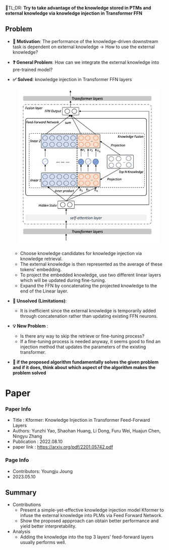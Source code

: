 📌TL;DR: **Try to take advantage of the knowledge stored in PTMs and external knowledge via knowledge injection in Transformer FFN**



## Problem 
* **👀 Motivation**: The performance of the knowledge-driven downstream task is dependent on external knowledge → How to use the external knowledge?

* **❓ General Problem**: How can we integrate the external knowledge into pre-trained model?

* **✅ Solved**: knowledge injection in Transformer FFN layers
  <p align="center"><img src="../../figures/2022_Kformer_1.png" width="450" height="500">

  - Choose knowledge candidates for knowledge injection via knowledge retrieval.
  - The external knowledge is then represented as the average of these tokens' embedding.
  - To project the embedded knowledge, use two different linear layers which will be updated during fine-tuning.
  - Expand the FFN by concatenating the projected knowledge to the end of the Linear layer.

* **🤔 Unsolved (Limitations)**:
  - It is inefficient since the external knowledge is temporarily added through concatenation rather than updating existing FFN neurons.

* **💡 New Problem** :
  - Is there any way to skip the retrieve or fine-tuning process?
  - If a fine-tuning process is needed anyway, it seems good to find an injection method that updates the parameters of the existing transformer.

* **🌹 if the proposed algorithm fundamentally solves the given problem and if it does, think about which aspect of the algorithm makes the problem solved**

# Paper

### Paper Info 
* Title : Kformer: Knowledge Injection in Transformer Feed-Forward Layers
* Authors: Yunzhi Yao, Shaohan Huang, Li Dong, Furu Wei, Huajun Chen, Ningyu Zhang
* Publication : 2022.08.10
* paper link : https://arxiv.org/pdf/2201.05742.pdf

### Page Info 
* Contributors: Youngju Joung
* 2023.05.10

## Summary 
* Contributions
  - Present a simple-yet-effective knowledge injection model Kformer to infuse the external knowledge into PLMs via Feed Forward Network.
  - Show the proposed appproach can obtain better performance and yield better interpretability.
* Analysis
  - Adding the knowledge into the top 3 layers' feed-forward layers usually performs well.

